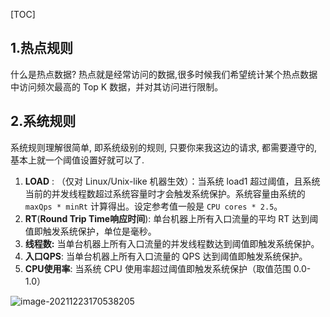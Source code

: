 [TOC]

## 1.热点规则
什么是热点数据? 热点就是经常访问的数据,很多时候我们希望统计某个热点数据中访问频次最高的 Top K 数据，并对其访问进行限制。

















## 2.系统规则

系统规则理解很简单, 即系统级别的规则, 只要你来我这边的请求, 都需要遵守的, 基本上就一个阈值设置好就可以了.

1. **LOAD** : （仅对 Linux/Unix-like 机器生效）：当系统 load1 超过阈值，且系统当前的并发线程数超过系统容量时才会触发系统保护。系统容量由系统的 `maxQps * minRt` 计算得出。设定参考值一般是 `CPU cores * 2.5`。
2. **RT**(**Round Trip Time响应时间**): 单台机器上所有入口流量的平均 RT 达到阈值即触发系统保护，单位是毫秒。
3. **线程数:** 当单台机器上所有入口流量的并发线程数达到阈值即触发系统保护。
4. **入口QPS**: 当单台机器上所有入口流量的 QPS 达到阈值即触发系统保护。
5. **CPU使用率**: 当系统 CPU 使用率超过阈值即触发系统保护（取值范围 0.0-1.0）

![image-20211223170538205](https://cdn.jsdelivr.net/gh/hx1098/Algorithm@master/img/nacos/20211223170545.png)    

